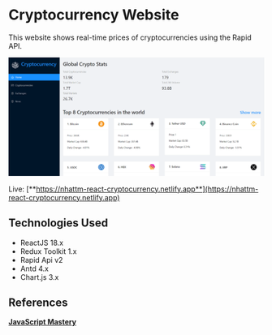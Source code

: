 # Cryptocurrency Website
This website shows real-time prices of cryptocurrencies using the Rapid API.

![Web's preview](./public/banner.png)

Live: [**https://nhattm-react-cryptocurrency.netlify.app**](https://nhattm-react-cryptocurrency.netlify.app)

## Technologies Used
- ReactJS 18.x
- Redux Toolkit 1.x
- Rapid Api v2
- Antd 4.x
- Chart.js 3.x

## References
[**JavaScript Mastery**](https://www.youtube.com/watch?v=9DDX3US3kss)
